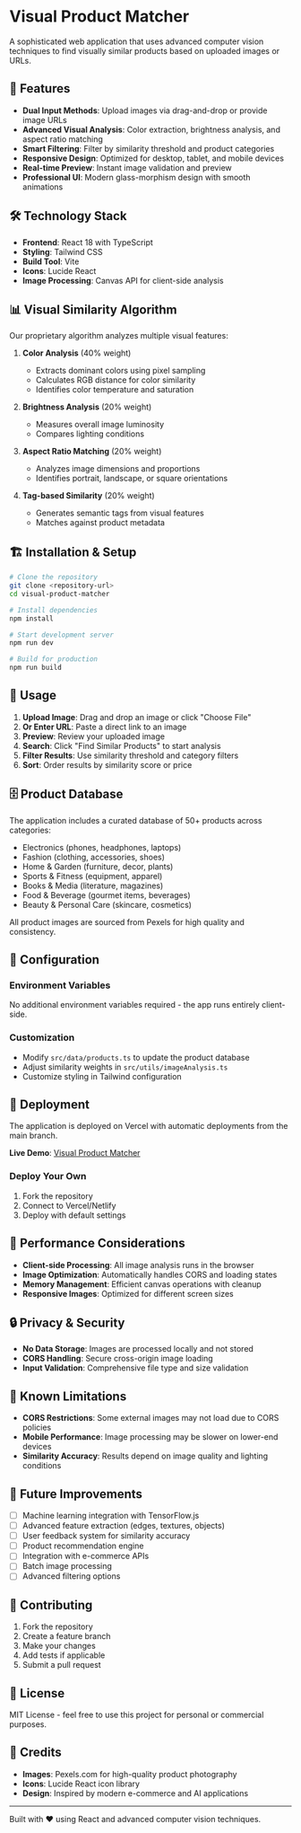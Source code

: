 # Visual Product Matcher

A sophisticated web application that uses advanced computer vision techniques to find visually similar products based on uploaded images or URLs.

## 🚀 Features

- **Dual Input Methods**: Upload images via drag-and-drop or provide image URLs
- **Advanced Visual Analysis**: Color extraction, brightness analysis, and aspect ratio matching
- **Smart Filtering**: Filter by similarity threshold and product categories
- **Responsive Design**: Optimized for desktop, tablet, and mobile devices
- **Real-time Preview**: Instant image validation and preview
- **Professional UI**: Modern glass-morphism design with smooth animations

## 🛠 Technology Stack

- **Frontend**: React 18 with TypeScript
- **Styling**: Tailwind CSS
- **Build Tool**: Vite
- **Icons**: Lucide React
- **Image Processing**: Canvas API for client-side analysis

## 📊 Visual Similarity Algorithm

Our proprietary algorithm analyzes multiple visual features:

1. **Color Analysis** (40% weight)
   - Extracts dominant colors using pixel sampling
   - Calculates RGB distance for color similarity
   - Identifies color temperature and saturation

2. **Brightness Analysis** (20% weight)
   - Measures overall image luminosity
   - Compares lighting conditions

3. **Aspect Ratio Matching** (20% weight)
   - Analyzes image dimensions and proportions
   - Identifies portrait, landscape, or square orientations

4. **Tag-based Similarity** (20% weight)
   - Generates semantic tags from visual features
   - Matches against product metadata

## 🏗 Installation & Setup

```bash
# Clone the repository
git clone <repository-url>
cd visual-product-matcher

# Install dependencies
npm install

# Start development server
npm run dev

# Build for production
npm run build
```

## 📱 Usage

1. **Upload Image**: Drag and drop an image or click "Choose File"
2. **Or Enter URL**: Paste a direct link to an image
3. **Preview**: Review your uploaded image
4. **Search**: Click "Find Similar Products" to start analysis
5. **Filter Results**: Use similarity threshold and category filters
6. **Sort**: Order results by similarity score or price

## 🗄 Product Database

The application includes a curated database of 50+ products across categories:
- Electronics (phones, headphones, laptops)
- Fashion (clothing, accessories, shoes)
- Home & Garden (furniture, decor, plants)
- Sports & Fitness (equipment, apparel)
- Books & Media (literature, magazines)
- Food & Beverage (gourmet items, beverages)
- Beauty & Personal Care (skincare, cosmetics)

All product images are sourced from Pexels for high quality and consistency.

## 🔧 Configuration

### Environment Variables
No additional environment variables required - the app runs entirely client-side.

### Customization
- Modify `src/data/products.ts` to update the product database
- Adjust similarity weights in `src/utils/imageAnalysis.ts`
- Customize styling in Tailwind configuration

## 🚀 Deployment

The application is deployed on Vercel with automatic deployments from the main branch.

**Live Demo**: [Visual Product Matcher](https://visual-product-matcher-five.vercel.app/)

### Deploy Your Own
1. Fork the repository
2. Connect to Vercel/Netlify
3. Deploy with default settings

## 🎯 Performance Considerations

- **Client-side Processing**: All image analysis runs in the browser
- **Image Optimization**: Automatically handles CORS and loading states
- **Memory Management**: Efficient canvas operations with cleanup
- **Responsive Images**: Optimized for different screen sizes

## 🔒 Privacy & Security

- **No Data Storage**: Images are processed locally and not stored
- **CORS Handling**: Secure cross-origin image loading
- **Input Validation**: Comprehensive file type and size validation

## 🐛 Known Limitations

- **CORS Restrictions**: Some external images may not load due to CORS policies
- **Mobile Performance**: Image processing may be slower on lower-end devices
- **Similarity Accuracy**: Results depend on image quality and lighting conditions

## 🔮 Future Improvements

- [ ] Machine learning integration with TensorFlow.js
- [ ] Advanced feature extraction (edges, textures, objects)
- [ ] User feedback system for similarity accuracy
- [ ] Product recommendation engine
- [ ] Integration with e-commerce APIs
- [ ] Batch image processing
- [ ] Advanced filtering options

## 🤝 Contributing

1. Fork the repository
2. Create a feature branch
3. Make your changes
4. Add tests if applicable
5. Submit a pull request

## 📄 License

MIT License - feel free to use this project for personal or commercial purposes.

## 👥 Credits

- **Images**: Pexels.com for high-quality product photography
- **Icons**: Lucide React icon library
- **Design**: Inspired by modern e-commerce and AI applications

---

Built with ❤️ using React and advanced computer vision techniques.
